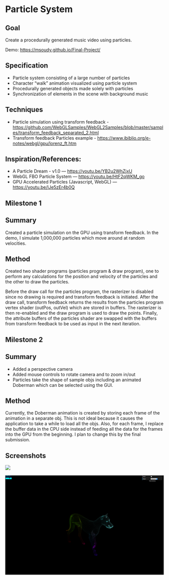 # Particle System

Goal
-----

Create a procedurally generated music video using particles.

Demo: https://msoudy.github.io/Final-Project/


Specification
--------------

- Particle system consisting of a large number of particles
- Character “walk” animation visualized using particle system
- Procedurally generated objects made solely with particles
- Synchronization of elements in the scene with background music


Techniques
-----------

- Particle simulation using transform feedback  - https://github.com/WebGLSamples/WebGL2Samples/blob/master/samples/transform_feedback_separated_2.html
- Transform feedback Particles example - https://www.ibiblio.org/e-notes/webgl/gpu/lorenz_ft.htm


Inspiration/References:
----------------------
- A Particle Dream - v1.0 — https://youtu.be/YB2u2WhZjxU
- WebGL FBO Particle System — https://youtu.be/HtF2qWKM_go
- GPU Accelerated Particles (Javascript, WebGL) — https://youtu.be/lJe5zEr4b0Q


Milestone 1
-----

Summary
-----

Created a particle simulation on the GPU using transform feedback. In the demo, I simulate 1,000,000 particles which move around at random velocities.


Method
-----

Created two shader programs (particles program & draw program), one to perform any calculations for the position and velocity of the particles and the other to draw the particles.

Before the draw call for the particles program, the rasterizer is disabled since no drawing is required and transform feedback is initiated. After the draw call, transform feedback returns the results from the particles program vertex shader (outPos, outVel) which are stored in buffers. The rasterizer is then re-enabled and the draw program is used to draw the points. Finally, the attribute buffers of the particles shader are swapped with the buffers from transform feedback to be used as input in the next iteration.


Milestone 2
-----

Summary
-----

- Added a perspective camera
- Added mouse controls to rotate camera and to zoom in/out
- Particles take the shape of sample objs including an animated Doberman which can be selected using the GUI.

Method
-----

 Currently, the Doberman animation is created by storing each frame of the animation in a separate obj. This is not ideal because it causes the application to take a while to load all the objs. Also, for each frame, I replace the buffer data in the CPU side instead of feeding all the data for the frames into the GPU from the beginning. I plan to change this by the final submission. 


Screenshots
-----------

![](./images/particles.png)

![](./images/doberman.png)